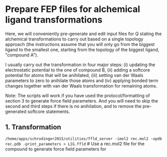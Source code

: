 # Prepare FEP files for alchemical ligand transformations

Here, we will conveniently pre-generate and edit input files for Q stating the alchemical transformations to carry out based on a single topology approach (the instructions assume that you will only go from the biggest ligand to the smallest one, starting from the topology of the biggest ligand, "compound A"). 

I usually carry out the transformation in four major steps: (i) updating the electrostatic potential to the one of compound B, (ii) adding a softcore potential for atoms that will be anihilated, (iii) setting van der Waals parameters to zero to anihilate those atoms and (iv) applying bonded term changes together with van der Waals transformation for remaining atoms. 

Note: The scripts will work if you have used the protocol/formatting of section 3 to generate force field parameters. And you will need to skip the second and third steps if there is no anihilation, and to remove the pre-generated softcore statements.


## **1. Transformation**

```/home/apps/schrodinger2015/utilities/ffld_server -imol2 rec.mol2 -opdb rec.pdb -print_parameters > LIG.ffld``` # Use a rec.mol2 file for the compound to generate force field parameters for
